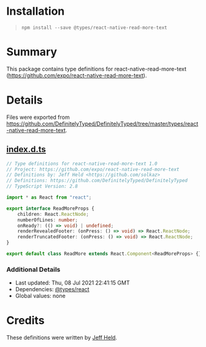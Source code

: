 # Installation
> `npm install --save @types/react-native-read-more-text`

# Summary
This package contains type definitions for react-native-read-more-text (https://github.com/expo/react-native-read-more-text).

# Details
Files were exported from https://github.com/DefinitelyTyped/DefinitelyTyped/tree/master/types/react-native-read-more-text.
## [index.d.ts](https://github.com/DefinitelyTyped/DefinitelyTyped/tree/master/types/react-native-read-more-text/index.d.ts)
````ts
// Type definitions for react-native-read-more-text 1.0
// Project: https://github.com/expo/react-native-read-more-text
// Definitions by: Jeff Held <https://github.com/solkaz>
// Definitions: https://github.com/DefinitelyTyped/DefinitelyTyped
// TypeScript Version: 2.8

import * as React from "react";

export interface ReadMoreProps {
    children: React.ReactNode;
    numberOfLines: number;
    onReady?: (() => void) | undefined;
    renderRevealedFooter: (onPress: () => void) => React.ReactNode;
    renderTruncatedFooter: (onPress: () => void) => React.ReactNode;
}

export default class ReadMore extends React.Component<ReadMoreProps> {}

````

### Additional Details
 * Last updated: Thu, 08 Jul 2021 22:41:15 GMT
 * Dependencies: [@types/react](https://npmjs.com/package/@types/react)
 * Global values: none

# Credits
These definitions were written by [Jeff Held](https://github.com/solkaz).
